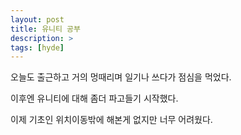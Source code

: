 ```yaml
---
layout: post
title: 유니티 공부
description: >
tags: [hyde]
---
```

오늘도 출근하고 거의 멍때리며 일기나 쓰다가 점심을 먹었다.

이후엔 유니티에 대해 좀더 파고들기 시작했다.

이제 기초인 위치이동밖에 해본게 없지만 너무 어려웠다.
